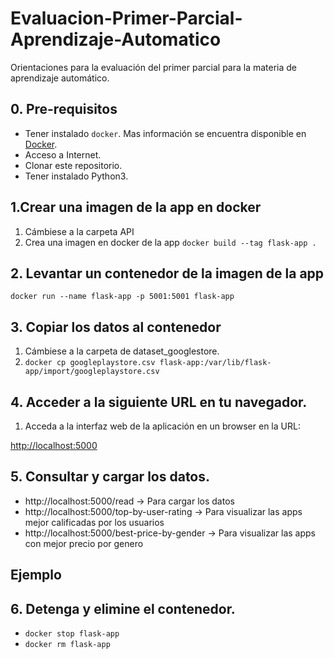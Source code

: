 # Evaluacion-Primer-Parcial-Aprendizaje-Automatico

Orientaciones para la evaluación del primer parcial para la materia de aprendizaje automático.

## 0. Pre-requisitos
* Tener instalado `docker`. Mas información se encuentra disponible en [Docker](https://www.docker.com/community-edition).
* Acceso a Internet.
* Clonar este repositorio.
* Tener instalado Python3.

## 1.Crear una imagen de la app en docker
1. Cámbiese a la carpeta API
2. Crea una imagen en docker de la app `docker build --tag flask-app .`

## 2. Levantar un contenedor de la imagen de la app
`docker run --name flask-app -p 5001:5001 flask-app`

## 3. Copiar los datos al contenedor
1. Cámbiese a la carpeta de dataset_googlestore.
2. `docker cp googleplaystore.csv flask-app:/var/lib/flask-app/import/googleplaystore.csv`

## 4. Acceder a la siguiente URL en tu navegador.
1. Acceda a la interfaz web de la aplicación en un browser en la URL:

[http://localhost:5000](http://localhost:5000)

## 5. Consultar y cargar los datos.
* http://localhost:5000/read -> Para cargar los datos
* http://localhost:5000/top-by-user-rating -> Para visualizar las apps mejor calificadas por los usuarios
* http://localhost:5000/best-price-by-gender -> Para visualizar las apps con mejor precio por genero

## Ejemplo

## 6. Detenga y elimine el contenedor.
* `docker stop flask-app`
* `docker rm flask-app`
